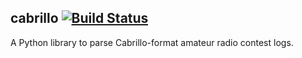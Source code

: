 cabrillo [![Build Status](https://travis-ci.com/wubcrow/cabrillo.svg?branch=master)](https://travis-ci.com/wubcrow/cabrillo)
---------------------
A Python library to parse Cabrillo-format amateur radio contest logs. 